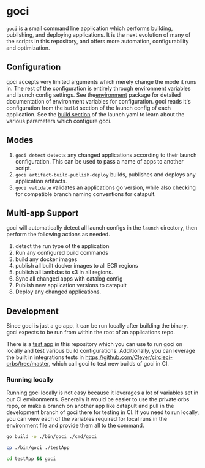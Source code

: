 # goci

`goci` is a small command line application which performs building, publishing, and deploying applications. It is the next evolution of many of the scripts in this repository, and offers more automation, configurability and optimization.

## Configuration

goci accepts very limited arguments which merely change the mode it runs in. The rest of the configuration is entirely through environment variables and launch config settings. See the[environment](../../internal/environment/environment.go) package for detailed documentation of environment variables for configuration. goci reads it's configuration from the `build` section of the launch config of each application. See the [build section](https://github.com/Clever/catapult/blob/master/swagger.yml#L1773) of the launch yaml to learn about the various parameters which configure goci.

## Modes

1. `goci detect` detects any changed applications according to their launch configuration. This can be used to pass a name of apps to another script.
2. `goci artifact-build-publish-deploy` builds, publishes and deploys any application artifacts.
3. `goci validate` validates an applications go version, while also checking for compatible branch naming conventions for catapult.


## Multi-app Support

goci will automatically detect all launch configs in the `launch`
directory, then perform the following actions as needed.

1. detect the run type of the application
2. Run any configured build commands
3. build any docker images
4. publish all built docker images to all ECR regions
5. publish all lambdas to s3 in all regions.
6. Sync all changed apps with catalog config
7. Publish new application versions to catapult
8. Deploy any changed applications.

## Development

Since goci is just a go app, it can be run locally after building the binary. goci expects to be run from within the root of an applications repo.

There is a [test app](./testApp) in this repository which you can use to run goci on locally and test various build configurations. Additionally, you can leverage the built in integrations tests in https://github.com/Clever/circleci-orbs/tree/master, which call goci to test new builds of goci in CI.

### Running locally

Running goci locally is not easy because it leverages a lot of variables set in our CI environments. Generally it would be easier to use the private orbs repo, or make a branch on another app like catapult and pull in the development branch of goci there for testing in CI. If you need to run locally, you can view each of the variables required for local runs in the environment file and provide them all to the command.

```bash
go build -o ./bin/goci ./cmd/goci

cp ./bin/goci ./testApp

cd testApp && goci
```
